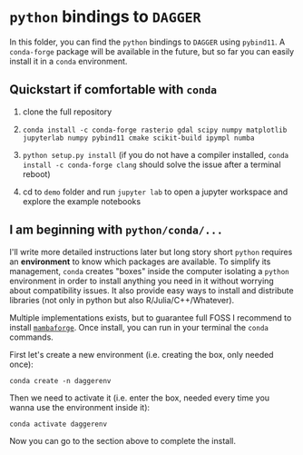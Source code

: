 # `python` bindings to `DAGGER`

In this folder, you can find the `python` bindings to `DAGGER` using `pybind11`. A `conda-forge` package will be available in the future, but so far you can easily install it in a `conda` environment. 

## Quickstart if comfortable with `conda`

1) clone the full repository

2) `conda install -c conda-forge rasterio gdal scipy numpy matplotlib jupyterlab numpy pybind11 cmake scikit-build ipympl numba`

3) `python setup.py install` (if you do not have a compiler installed, `conda install -c conda-forge clang` should solve the issue after a terminal reboot)

4) cd to `demo` folder and run `jupyter lab` to open a jupyter workspace and explore the example notebooks


## I am beginning with `python/conda/...`

I'll write more detailed instructions later but long story short `python` requires an **environment** to know which packages are available. To simplify its management, `conda` creates "boxes" inside the computer isolating a `python` environment in order to install anything you need in it without worrying about compatibility issues. It also provide easy ways to install and distribute libraries (not only in python but also R/Julia/C++/Whatever).

Multiple implementations exists, but to guarantee full FOSS I recommend to install [`mambaforge`](https://github.com/conda-forge/miniforge#download). Once install, you can run in your terminal the `conda` commands. 

First let's create a new environment (i.e. creating the box, only needed once):

`conda create -n daggerenv`

Then we need to activate it (i.e. enter the box, needed every time you wanna use the environment inside it):

`conda activate daggerenv`

Now you can go to the section above to complete the install.